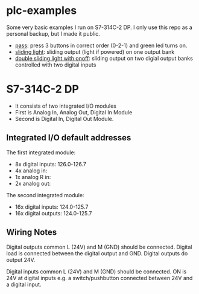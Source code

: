 
# plc-examples

Some very basic examples I run on S7-314C-2 DP. I only use this repo as a personal backup, but I made it public.

- [pass](pass-OB1.stl): press 3 buttons in correct order (0-2-1) and green led turns on.
- [sliding light](sliding-light-OB35.stl): sliding output (light if powered) on one output bank
- [double sliding light with onoff](double-sliding-light-with-onoff-ob35.stl): sliding output on two digial output banks controlled with two digital inputs

# S7-314C-2 DP

- It consists of two integrated I/O modules
- First is Analog In, Analog Out, Digital In Module
- Second is Digital In, Digital Out Module.

## Integrated I/O default addresses

The first integrated module:
- 8x digital inputs: 126.0-126.7
- 4x analog in:
- 1x analog R in:
- 2x analog out:

The second integrated module:
- 16x digital inputs: 124.0-125.7
- 16x digital outputs: 124.0-125.7

## Wiring Notes

Digital outputs common L (24V) and M (GND) should be connected. Digital load is connected between the digital output and GND. Digital outputs do output 24V.

Digital inputs common L (24V) and M (GND) should be connected. ON is 24V at digital inputs e.g. a switch/pushbutton connected between 24V and a digital input.
